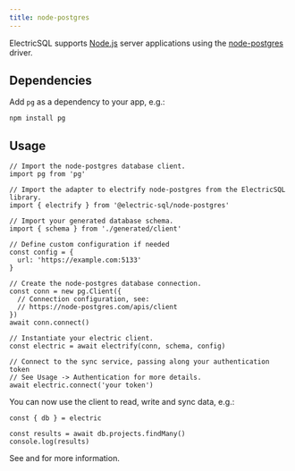 ```yaml
---
title: node-postgres
---
```


ElectricSQL supports [Node.js](https://nodejs.org) server applications using the [node-postgres](https://node-postgres.com) driver.

## Dependencies

Add `pg` as a dependency to your app, e.g.:

```shell
npm install pg
```

## Usage

```tsx
// Import the node-postgres database client.
import pg from 'pg'

// Import the adapter to electrify node-postgres from the ElectricSQL library.
import { electrify } from '@electric-sql/node-postgres'

// Import your generated database schema.
import { schema } from './generated/client'

// Define custom configuration if needed
const config = {
  url: 'https://example.com:5133'
}

// Create the node-postgres database connection.
const conn = new pg.Client({
  // Connection configuration, see:
  // https://node-postgres.com/apis/client
})
await conn.connect()

// Instantiate your electric client.
const electric = await electrify(conn, schema, config)

// Connect to the sync service, passing along your authentication token
// See Usage -> Authentication for more details.
await electric.connect('your token')
```

You can now use the client to read, write and sync data, e.g.:

```tsx
const { db } = electric

const results = await db.projects.findMany()
console.log(results)
```

See <DocPageLink path="usage/data-access" /> and <DocPageLink path="integrations/frontend" /> for more information.

